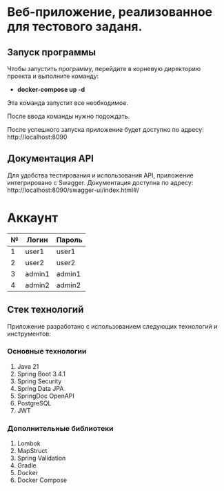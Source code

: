 #  Веб-приложение, реализованное для тестового заданя.

## Запуск программы

Чтобы запустить программу, перейдите в корневую директорию проекта и выполните команду:
- **docker-compose up -d**

Эта команда запустит все необходимое.

После ввода команды нужно подождать.

После успешного запуска приложение будет доступно по адресу:
http://localhost:8090

## Документация API
Для удобства тестирования и использования API, приложение интегрировано с Swagger.
Документация доступна по адресу:
http://localhost:8090/swagger-ui/index.html#/

# Аккаунт
| №  | Логин   | Пароль  |
|----|---------|---------|
| 1  | user1   | user1   |
| 2  | user2   | user2   |
| 3  | admin1  | admin1  |
| 4  | admin2  | admin2  |


## Стек технологий

Приложение разработано с использованием следующих технологий и инструментов:

### Основные технологии
1. Java 21
2. Spring Boot 3.4.1 
3. Spring Security 
4. Spring Data JPA
5. SpringDoc OpenAPI 
6. PostgreSQL 
7. JWT 

### Дополнительные библиотеки
1. Lombok 
2. MapStruct 
3. Spring Validation 
4. Gradle
5. Docker
5. Docker Compose 
